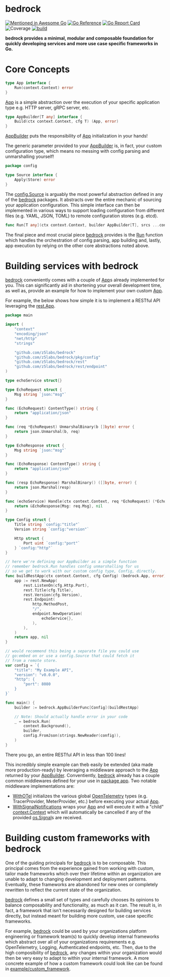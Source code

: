# bedrock
[![Mentioned in Awesome Go](https://awesome.re/mentioned-badge.svg)](https://github.com/avelino/awesome-go)
[![Go Reference](https://pkg.go.dev/badge/github.com/z5labs/bedrock.svg)](https://pkg.go.dev/github.com/z5labs/bedrock)
[![Go Report Card](https://goreportcard.com/badge/github.com/z5labs/bedrock)](https://goreportcard.com/report/github.com/z5labs/bedrock)
![Coverage](https://img.shields.io/badge/Coverage-94.4%25-brightgreen)
[![build](https://github.com/z5labs/bedrock/actions/workflows/build.yaml/badge.svg)](https://github.com/z5labs/bedrock/actions/workflows/build.yaml)

**bedrock provides a minimal, modular and composable foundation for
quickly developing services and more use case specific frameworks in Go.**

# Core Concepts

```go
type App interface {
	Run(context.Context) error
}
```

[App](https://pkg.go.dev/github.com/z5labs/bedrock#App) is a
simple abstraction over the execution of your specific application type
e.g. HTTP server, gRPC server, etc.

```go
type AppBuilder[T any] interface {
	Build(ctx context.Context, cfg T) (App, error)
}
```

[AppBuilder](https://pkg.go.dev/github.com/z5labs/bedrock#AppBuilder) puts
the responsibility of [App](https://pkg.go.dev/github.com/z5labs/bedrock#App) initialization
in your hands!

The generic parameter provided to your [AppBuilder](https://pkg.go.dev/github.com/z5labs/bedrock#AppBuilder)
is, in fact, your custom configuration type, which means no messing with config
parsing and unmarshalling yourself!

```go
package config

type Source interface {
	Apply(Store) error
}
```

The [config.Source](https://pkg.go.dev/github.com/z5labs/bedrock/pkg/config#Source) is
arguably the most powerful abstraction defined in any of the [bedrock](https://pkg.go.dev/github.com/z5labs/bedrock)
packages. It abstracts over the entire mechanic of sourcing your application configuration.
This simple interface can then be implemented in various ways to support loading configuration
from different files (e.g. YAML, JSON, TOML) to remote configuration stores (e.g. etcd).

```go
func Run[T any](ctx context.Context, builder AppBuilder[T], srcs ...config.Source) error
```

The final piece and most crucial piece [bedrock](https://pkg.go.dev/github.com/z5labs/bedrock)
provides is the [Run](https://pkg.go.dev/github.com/z5labs/bedrock#Run) function which
handles the orchestration of config parsing, app building and, lastly, app execution by relying
on the other core abstractions noted above.

# Building services with bedrock

[bedrock](https://pkg.go.dev/github.com/z5labs/bedrock) conveniently comes with a couple of
[App](https://pkg.go.dev/github.com/z5labs/bedrock#App)s already implemented for you.
This can significantly aid in shortening your overall development time, as well as,
provide an example for how to implement your own custom [App](https://pkg.go.dev/github.com/z5labs/bedrock#App).

For example, the below shows how simple it is to implement a RESTful API leveraging
the [rest.App](https://pkg.go.dev/github.com/z5labs/bedrock/rest#App).

```go
package main

import (
    "context"
	"encoding/json"
	"net/http"
	"strings"

    "github.com/z5labs/bedrock"
    "github.com/z5labs/bedrock/pkg/config"
    "github.com/z5labs/bedrock/rest"
	"github.com/z5labs/bedrock/rest/endpoint"
)

type echoService struct{}

type EchoRequest struct {
	Msg string `json:"msg"`
}

func (EchoRequest) ContentType() string {
	return "application/json"
}

func (req *EchoRequest) UnmarshalBinary(b []byte) error {
	return json.Unmarshal(b, req)
}

type EchoResponse struct {
	Msg string `json:"msg"`
}

func (EchoResponse) ContentType() string {
	return "application/json"
}

func (resp EchoResponse) MarshalBinary() ([]byte, error) {
	return json.Marshal(resp)
}

func (echoService) Handle(ctx context.Context, req *EchoRequest) (*EchoResponse, error) {
	return &EchoResponse{Msg: req.Msg}, nil
}

type Config struct {
	Title string `config:"title"`
	Version string `config:"version"`

	Http struct {
		Port uint `config:"port"`
	} `config:"http"`
}

// here we're defining our AppBuilder as a simple function
// remember bedrock.Run handles config unmarshalling for us
// so we get to work with our custom config type, Config, directly.
func buildRestApp(ctx context.Context, cfg Config) (bedrock.App, error) {
	app := rest.NewApp(
		rest.ListenOn(cfg.Http.Port),
		rest.Title(cfg.Title),
		rest.Version(cfg.Version),
		rest.Endpoint(
			http.MethodPost,
			"/",
			endpoint.NewOperation(
				echoService{},
			),
		),
	)
	return app, nil
}

// would recommend this being a separate file you could use
// go:embed on or use a config.Source that could fetch it
// from a remote store.
var config = `{
	"title": "My Example API",
	"version": "v0.0.0",
	"http": {
		"port": 8080
	}
}`

func main() {
	builder := bedrock.AppBuilderFunc[Config](buildRestApp)

	// Note: Should actually handle error in your code
	_ = bedrock.Run(
		context.Background(),
		builder,
		config.FromJson(strings.NewReader(config)),
	)
}
```

There you go, an entire RESTful API in less than 100 lines!

This incredibly simple example can theb easily be extended (aka made more production-ready) by leveraging a middleware
approach to the [App](https://pkg.go.dev/github.com/z5labs/bedrock#App) returned by your
[AppBuilder](https://pkg.go.dev/github.com/z5labs/bedrock#AppBuilder). Conventiently,
[bedrock](https://pkg.go.dev/github.com/z5labs/bedrock) already has a couple common middlewares
defined for your use in [package app](https://pkg.go.dev/github.com/z5labs/bedrock/pkg/app). Two
notable middleware implementations are:

- [WithOTel](https://pkg.go.dev/github.com/z5labs/bedrock/pkg/app#WithOTel) initializes
the various global [OpenTelemetry](https://opentelemetry.io/) types (e.g. TracerProvider, MeterProvider, etc.)
before executing your actual [App](https://pkg.go.dev/github.com/z5labs/bedrock#App).
- [WithSignalNotifications](https://pkg.go.dev/github.com/z5labs/bedrock/pkg/app#WithSignalNotifications)
wraps your [App](https://pkg.go.dev/github.com/z5labs/bedrock#App) and will execute it with a
"child" [context.Context](https://pkg.go.dev/context#Context) which will automatically be cancelled
if any of the provided [os.Signal](https://pkg.go.dev/os#Signal)s are received.

# Building custom frameworks with bedrock

One of the guiding principals for [bedrock](https://pkg.go.dev/github.com/z5labs/bedrock) is to be composable.
This principal comes from the experience gained from working with custom, tailor made frameworks which
over their lifetime within an organization are unable to adapt to changing
development and deployment patterns. Eventually, these frameworks are abandoned
for new ones or completely rewritten to reflect the current state of the organization.

[bedrock](https://pkg.go.dev/github.com/z5labs/bedrock) defines a small set of types and carefully
chooses its opinions to balance composability and functionality, as much as it can. The result is, in fact, a framework
that isn't necessarily designed for building services directly, but instead meant for building
more custom, use case specific frameworks.

For example, [bedrock](https://pkg.go.dev/github.com/z5labs/bedrock) could be used by your organizations
platform engineering or framework team(s) to quickly develop internal frameworks which abstract over all of
your organizations requirements e.g. OpenTelemetry, Logging, Authenticated endpoints, etc. Then, due to the
high composibility of [bedrock](https://pkg.go.dev/github.com/z5labs/bedrock), any changes within your
organization would then be very easy to adapt to within your internal framework. A more concrete example of
how a custom framework could look like can be found in [example/custom_framework](https://github.com/z5labs/bedrock/tree/main/example/custom_framework).